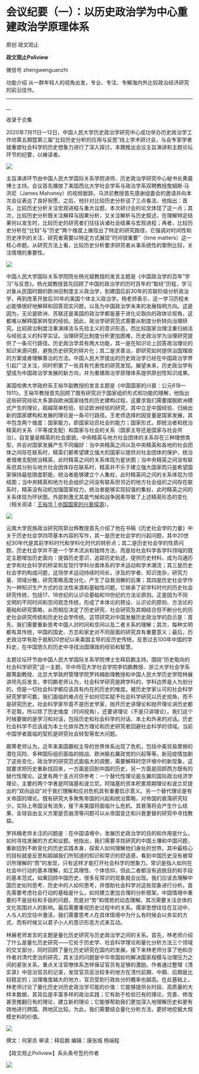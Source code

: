 

#  会议纪要（一）：以历史政治学为中心重建政治学原理体系

原创 政文观止 

**政文观止Poliview** 

微信号 zhengwenguanzhi

功能介绍 从一群年轻人的视角出发，专业、专注、专解海内外比较政治经济研究的前沿佳作。

____

__

收录于合集

2020年7月11日—12日，中国人民大学历史政治学研究中心成功举办历史政治学工作坊第五期暨第三届“比较历史分析的应用与反思”线上学术研讨会，与会专家学者就重塑社会科学的历史想象力进行了深入探讨。本期推出会议主旨演讲和主题论坛环节的纪要，以飨读者。  

![](images/272/2.png)

主旨演讲环节由中国人民大学国际关系学院讲师、历史政治学研究中心秘书长黄晨博士主持。会议首先播放了美国西北大学社会学系与政治学系双聘教授詹姆斯·马洪尼（James
Mahoney）的视频致辞。马洪尼教授首先感谢组委会的邀请并向本次会议表达了良好祝愿，之后，他针对比较历史分析谈了三点看法，他指出：首先，比较历史分析关注宏观进程与重大议题，本次研讨会的论文体现了这一点；其次，比较历史分析既关注解释与因果分析，又关注解析与历史叙述，在理解特定结果何以发生时，比较历史的研究者们往往诉诸社会结果与宏观进程；再者，比较历史分析在“比较”与“历史”两个维度上展现出了特定的研究路径，它强调对时间性和历史序列的关注，研究者需要以特定方式展现“时间很重要”（time
matters）这一核心命题。从研究方法上看，比较历史分析要求研究者从事系统性的案例比较，关注情境的重要性。  

  

![](images/272/3.jpeg)

  

中国人民大学国际关系学院院长杨光斌教授的发言主题是《中国政治学的百年“学习”与反思》。杨光斌教授首先回顾了中国的政治学的历时百年的“取经”历程，学习对象从民国时期的欧洲旧制度主义政治学，到建国后前30年的苏联阶级分析政治学，再到改革开放后30年的美国个体主义政治学。杨老师表示，这一学习历程未必能够很好地解释和回答现实问题，以及为中国政治学未来的发展指明方向。这是因为，无论是欧洲、苏联还是美国的政治学都是基于进化论取向的政体论视角，这都难以解释国家转型的经验。因此，政治学研究范式需要从制度分析转向治理研究。比较政治制度注重演绎法与先验主义的意识形态，而比较国家治理注重归纳法与经验主义的科学实证。治理研究比制度分析更加困难，历史政治学为治理研究提供了一条可行路径。历史政治学具有两大功能，其一是在知识论上回答政治理论的知识来源问题，避免历史研究的碎片化；其二是求善治，即研究如何提供治国理政的方案或者理解善治的方法。中国人民大学提出的历史政治学已经在中国政治学界引起广泛关注，同时积累了一些具有代表性的研究发现。展望未来，历史政治学有望成为中国政治学发展的新方向，并为重建政治学原理体系提供原创性知识成果。

  

美国哈佛大学政府系王裕华副教授的发言主题是《中国国家的兴衰：公元618—1911》。王裕华教授首先回顾了既有研究对于国家组织形式和功能的理解，他指出这些研究经验大多源自欧洲国家线性的历史建构过程，这要求我们需要摆脱欧洲模式产生的理论，超越简单检验、验证欧洲经验的研究，其中立足中国经验、归纳出新的国家建构和发展的理论是一条可行路径。王老师选择的因变量是国家发展，其中包含两个维度：国家能力，即国家动员社会的能力；国家形式，即统治者和统治精英的关系（平等或支配）和国家与社会的关系（国家主导还是国家与社会共治）。自变量是精英的社会面貌。中央精英与地方社会团体的关系存在三种理想类型，并会对国家发展产生不同偏好：当中央精英之间以及中央精英和各地的社会团体之间存在联系时，精英们都希望建立强大的国家以提供对社会团体的保护，统治者很难支配统治精英，此时精英之间的关系体现为星状图；当中央精英之间没有联系但其分别与地方社会团体存在联系时，精英并不乐于建立强大国家而只是希望国家保持最低限度职能，统治者能够建立个人集权，此时精英间之间的关系体现为领结图；当中央精英和地方社会组织之间没有联系但邻近的地方社会组织之间存在联系时，精英没有动机加强国家权力，统治者能够实现较强的集权，此时精英之间的关系体现为环状图。外部刺激尤其是气候和战争因素导致了上述精英形态的变化（相关阅读：[王裕华
|
中国国家的兴衰探源](http://mp.weixin.qq.com/s?__biz=MzI5ODY0MTQ1OA==&mid=2247486433&idx=1&sn=71378923e8c964361241f92d0454e9e4&chksm=eca3fabcdbd473aad05511b48c24d425edce8ff806c3d081098f56a043935ac721c8ceb51d96&scene=21#wechat_redirect)）。

  

![](images/272/4.jpeg)

  

云南大学民族政治研究院郭台辉教授首先介绍了他在书稿《历史社会学的力量》中关于历史社会学四项基本内容的写作，其一是历史社会学的兴起问题，其中20世纪30年代是其前学科时代和学科化时代的转折点；其二是历史社会学的性质问题，历史社会学并不是一个学术流派和独特方法，而是给社会科学各学科领域的既定主题增加历史面向：提倡历史意识，追踪历史轨迹，提供历史材料，成为沟通历史学和社会科学的桥梁和反现行学科分类体系的学术运动和学术潮流；其三是历史社会学的构成问题，这场学术运动持续时间长，涉及的学者、知识庞杂，研究力量、领域分散，研究策略高度分化，产生了自我消解的后果；其四是历史社会学作为一种知识生产方式的合法性来源和基础性问题，它继承了前学科时代的历史社会研究传统，包括17、18世纪的认识论基础和19世纪的方法论原则。正是因为不同文明的不同时间和空间观念传统，形成了本体论的预设、认识论的原则、方法论的基础和研究策略，从而相应决定了历史研究、社会研究及其相结合但不断分化的历史社会研究传统和历史社会学传统。这项研究对中国发展历史政治学的启示是：首先，我们需要重新思考中国人对时间和空间以及二者关系的理解；其次，每种文明都有其传统，中国的国史、方志和家史对不同层面的研究具有重要意义；最后，历史政治学有助于抵制20世纪以来美国主导的反历史传统，反思过去100年中国的学科史，在中国悠久的历史中寻找治国理政的经验和智慧。

  

主题论坛环节由中国人民大学国际关系学院博士生释启鹏主持。围绕“历史取向的社会科学研究”这一主题，华中师范大学社会学院李钧鹏教授、浙江大学社会学系郦菁副教授、北京大学政府管理学院罗祎楠助理教授和中国人民大学历史学院林展讲师先后发言。李钧鹏老师认为，社会科学研究是跨学科的，学科边界是人为划分的，但是一切社会科学都应该具有内在的历史的维度。被历史学家认可的社会科学研究寥寥可数，我们面临的难点在于如何切实赋予社会科学研究以历史视角，而不是研究历史。社会科学家毕竟不是历史学家，抛开历史讲理论和抛开理论讲历史都不足取，所以除了历史维度（时间视角），还要讲理论（不是只讲理论）。我们这个时候要做的是学习和对话，包括历史和社会科学的对话、本土和外来的对话。历史社会科学不应该成为本土化排斥西方理论和历史研究者回避社会科学的领域。当前中国学者面临的契机是研究社会转型等宏大问题。

  

郦菁老师认为，近年来美国霸权主导的世界体系出现了危机，包括中美贸易摩擦的潜在风险、多种国际组织面临的挑战、欧洲极右翼政党的兴起等等。新冠疫情加剧了这些变化，政治学的研究范式面临大的调整，需要解释时空环境中的新现象，这就要求把历史重新找回来，一方面是回到中国的历史，另一方面是回顾西方既有的替代性理论。这里有两个支点可供参考：一个替代性理论是左翼的国际政治经济学理论，主要的两个学者是阿瑞基和波兰尼。阿瑞基的资本积累周期理论和波兰尼提出的“双向运动”对于我们理解和应对危机具有重要启示意义。另一个替代理论是有关帝国的理论。既有研究大多聚焦帝国的兴起和统治策略，对帝国的衰落研究较少。实际上帝国没有消失，接下来美国将面临什么危机、其衰落将会产生什么结果、全球自由主义方案是否崩溃等问题可以从帝国变迁和兴衰更替的研究中寻找教益。

  

罗祎楠老师关注的问题是：在中国语境中，发展历史政治学的目的和作用是什么，如何寻找发展的方式和议题。他指出，我们需要寻找研究的中国土壤和中国问题，重新回到不断变化的历史实践本身，探索人如何理解他们身处的世界。其中最核心的目标就是反思和超越我们所知道的知识和常识的舒适感，看到中国历史没有被常识所理解的“质”的发现，只有这样才能打开社会科学的想象力。常识是指人如何在社会中行动的基本理解，如工具理性、个体信仰，但此二者都没有逃脱目的和手段的基本范式。如果回顾中国历史，很多反常识的现象就会出现。我们应该去理解中国历史如何思考、历史中的人如何思考，并借助社会科学对这些现象进行分析。首先需要考虑社会行动的基础是什么，如何建立更加合理的分析框架。中国情境中重要的不是目标和手段的问题，而是对“势”和情势的动态理解。其次需要关注总体的文化氛围对人的影响。最后需要重视历史过程中的关系。儒家思想往往在互动中、人与人的交往中激活，我们需要思考人在具体情境中为什么有时候会以务实的方式、而有时候又以君子小人的意识形态方式来互动。

  

林展老师发言的主题是量化历史研究与历史政治学之间的关系。首先，林老师介绍了什么是量化历史研究——它处于历史学、社会科学理论和量化分析方法三个领域的交叉部分，同时回顾了量化历史研究在国内的发展。接下来林老师分享了他和合作者对清代吏治的研究，其关注的问题是中华帝国如何解决国家规模与治理压力之间的紧张关系，重点关注官僚体系怎样保证官员有足够的激励。作者通过整理《清实录》中惩治官员的记录，发现官员惩治较多的地方在清代前期、中期、后期是比较稳定的；治理难度越大的地方，官员受到行政处分的概率也越高。在此基础上，林老师讨论了量化历史对历史政治学可能的价值：它能够提供长时段、高质量的大样本数据，其背后是丰富多样的政治实践；它有助于检验已有的理论，完善、修改甚至推翻已有的理论，建立新的理论；它能够帮助我们更加深入地理解历史和更有效地进行跨国、跨地区比较。为此，我们需要结合量化分析方法，更好地挖掘大规模史料的价值。

  

![](images/272/5.jpeg)

  

撰文：何家丞 审读：释启鹏 编辑：康张城 杨端程

【政文观止Poliview】系头条号签约作者

  

![](images/272/6.jpeg)

  


